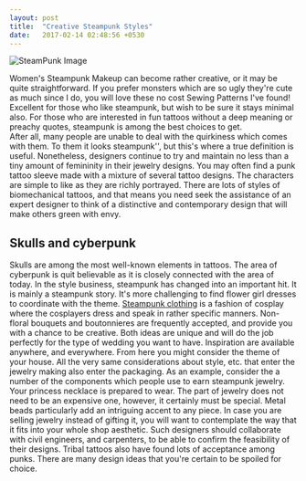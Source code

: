 ```yaml
---
layout: post
title:  "Creative Steampunk Styles"
date:   2017-02-14 02:48:56 +0530
---
```


![SteamPunk Image](/steampunk-2.jpg)

Women's Steampunk Makeup can become rather creative, or it may be quite straightforward.  If you prefer monsters which are so ugly they're cute as much since I do, you will love these no cost Sewing Patterns I've found!  Excellent for those who like steampunk, but wish to be sure it stays minimal also.
For those who are interested in fun tattoos without a deep meaning or preachy quotes, steampunk is among the best choices to get.  
After all, many people are unable to deal with the quirkiness which comes with them.  To them it looks steampunk'', but this's where a true definition is useful. Nonetheless, designers continue to try and maintain no less than a tiny amount of femininity in their jewelry designs. You may often find a punk tattoo sleeve made with a mixture of several tattoo designs.  The characters are simple to like as they are richly portrayed. 
There are lots of styles of biomechanical tattoos, and that means you need seek the assistance of an expert designer to think of a distinctive and contemporary design that will make others green with envy. 

<h2>Skulls and cyberpunk</h2>
Skulls are among the most well-known elements in tattoos. 
The area of cyberpunk is quit believable as it is closely connected with the area of today.  In the style business, steampunk has changed into an important hit.  It is mainly a steampunk story. 
It's more challenging to find flower girl dresses to coordinate with the theme.  <a href="https://retrostyleshop.com/collections/steampunk-clothing">Steampunk clothing</a> is a fashion of cosplay where the cosplayers dress and speak in rather specific manners.  Non-floral bouquets and boutonnieres are frequently accepted, and provide you with a chance to be creative. 
Both ideas are unique and will do the job perfectly for the type of wedding you want to have.  Inspiration are available anywhere, and everywhere.  From here you might consider the theme of your house. 
All the very same considerations about style, etc. that enter the jewelry making also enter the packaging.  As an example, consider the a number of the components which people use to earn steampunk jewelry.  Your princess necklace is prepared to wear. 
The part of jewelry does not need to be an expensive one, however, it certainly must be special.  Metal beads particularly add an intriguing accent to any piece.  In case you are selling jewelry instead of gifting it, you will want to contemplate the way that it fits into your whole shop aesthetic. 
Such designers should collaborate with civil engineers, and carpenters, to be able to confirm the feasibility of their designs.  Tribal tattoos also have found lots of acceptance among punks.  There are many design ideas that you're certain to be spoiled for choice. 
